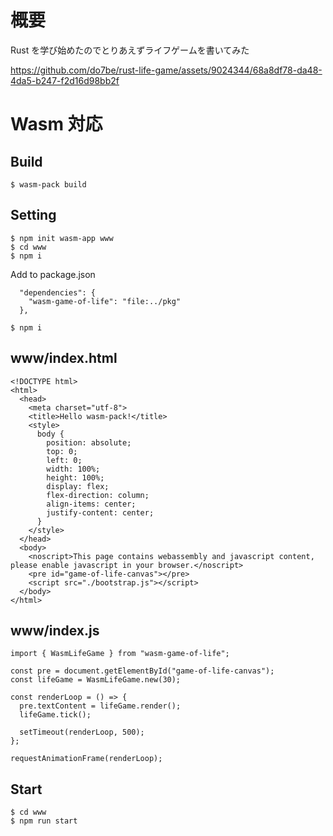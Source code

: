 # 概要

Rust を学び始めたのでとりあえずライフゲームを書いてみた

https://github.com/do7be/rust-life-game/assets/9024344/68a8df78-da48-4da5-b247-f2d16d98bb2f

# Wasm 対応

## Build

```
$ wasm-pack build
```

## Setting

```
$ npm init wasm-app www
$ cd www
$ npm i
```

Add to package.json

```
  "dependencies": {
    "wasm-game-of-life": "file:../pkg"
  },
```

```
$ npm i
```

## www/index.html

```
<!DOCTYPE html>
<html>
  <head>
    <meta charset="utf-8">
    <title>Hello wasm-pack!</title>
    <style>
      body {
        position: absolute;
        top: 0;
        left: 0;
        width: 100%;
        height: 100%;
        display: flex;
        flex-direction: column;
        align-items: center;
        justify-content: center;
      }
    </style>
  </head>
  <body>
    <noscript>This page contains webassembly and javascript content, please enable javascript in your browser.</noscript>
    <pre id="game-of-life-canvas"></pre>
    <script src="./bootstrap.js"></script>
  </body>
</html>
```

## www/index.js

```
import { WasmLifeGame } from "wasm-game-of-life";

const pre = document.getElementById("game-of-life-canvas");
const lifeGame = WasmLifeGame.new(30);

const renderLoop = () => {
  pre.textContent = lifeGame.render();
  lifeGame.tick();

  setTimeout(renderLoop, 500);
};

requestAnimationFrame(renderLoop);
```

## Start

```
$ cd www
$ npm run start
```
